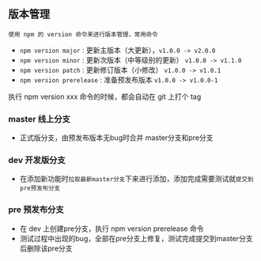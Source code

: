 ## 版本管理
    使用 npm 的 version 命令来进行版本管理，常用命令
- `npm version major` : 更新主版本（大更新），`v1.0.0 -> v2.0.0`
- `npm version minor` : 更新次版本（中等级别的更新） `v1.0.0 -> v1.1.0`
- `npm version patch` : 更新修订版本（小修改） `v1.0.0 -> v1.0.1`
- `npm version prerelease` : 准备预发布版本 `v1.0.0 -> v1.0.0-1`

执行 npm version xxx 命令的时候，都会自动在 git 上打个 tag

### master 线上分支
 - 正式版分支，由预发布版本无bug时合并 master分支和pre分支
### dev 开发版分支
 - 在添加新功能时`拉取最新master分支`下来进行添加，添加完成需要测试就`提交到pre预发布分支`
### pre 预发布分支
 - 在 dev 上创建pre分支，执行 npm version prerelease 命令
 - 测试过程中出现的bug，全部在pre分支上修复，测试完成提交到master分支后删除该pre分支
